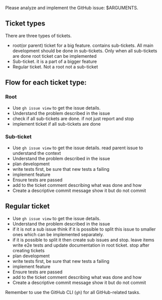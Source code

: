 Please analyze and implement the GitHub issue: $ARGUMENTS.

## Ticket types

There are three types of tickets.
 - root(or parent) ticket for a big feature. contains sub-tickets. All main development should be done in sub-tickets. 
Only when all sub-tickets are done root ticket can be implemented
 - Sub-ticket. it is a part of a bigger feature
 - Regular ticket. Not a root not a sub-ticket

## Flow for each ticket type: 

### Root
 - Use `gh issue view` to get the issue details. 
 - Understand the problem described in the issue
 - check if all sub-tickets are done. if not just report and stop
 - implement ticket if all sub-tickets are done

### Sub-ticket
 - Use `gh issue view` to get the issue details. read parent issue to understand the context
 - Understand the problem described in the issue
 - plan development
 - write tests first, be sure that new tests a failing
 - implement feature
 - Ensure tests are passed
 - add to the ticket comment describing what was done and how
 - Create a descriptive commit message show it but do not commit

## Regular ticket
 - Use `gh issue view` to get the issue details.
 - Understand the problem described in the issue
 - if it is not a sub issue think if it is possible to split this issue to smaller ones which can be implemented separately.
 - if it is possible to split it then create sub issues and stop. leave items write e2e tests and update documentation in root ticket. stop after creating tickets  
 - plan development
- write tests first, be sure that new tests a failing
- implement feature
- Ensure tests are passed
- add to the ticket comment describing what was done and how
- Create a descriptive commit message show it but do not commit

Remember to use the GitHub CLI (`gh`) for all GitHub-related tasks.
